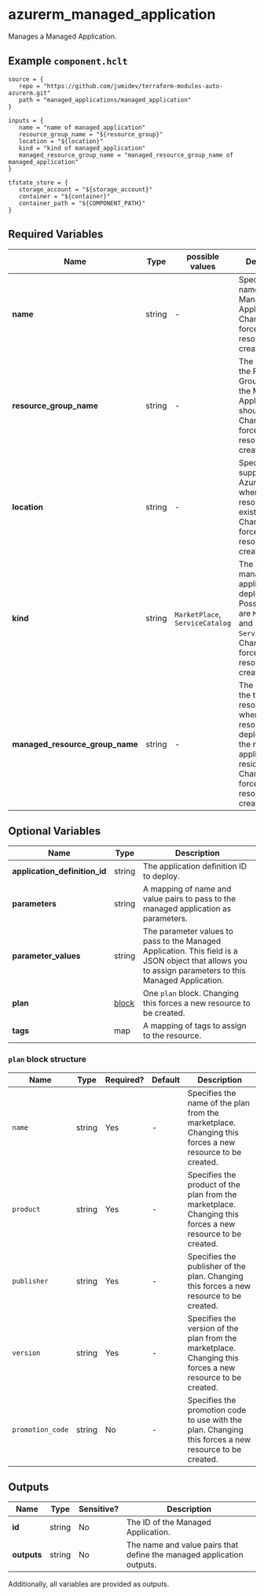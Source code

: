 # azurerm_managed_application

Manages a Managed Application.

## Example `component.hclt`

```hcl
source = {
   repo = "https://github.com/jumidev/terraform-modules-auto-azurerm.git"   
   path = "managed_applications/managed_application"   
}

inputs = {
   name = "name of managed_application"   
   resource_group_name = "${resource_group}"   
   location = "${location}"   
   kind = "kind of managed_application"   
   managed_resource_group_name = "managed_resource_group_name of managed_application"   
}

tfstate_store = {
   storage_account = "${storage_account}"   
   container = "${container}"   
   container_path = "${COMPONENT_PATH}"   
}

```

## Required Variables

| Name | Type |  possible values |  Description |
| ---- | --------- |  ----------- | ----------- |
| **name** | string |  -  |  Specifies the name of the Managed Application. Changing this forces a new resource to be created. | 
| **resource_group_name** | string |  -  |  The name of the Resource Group where the Managed Application should exist. Changing this forces a new resource to be created. | 
| **location** | string |  -  |  Specifies the supported Azure location where the resource exists. Changing this forces a new resource to be created. | 
| **kind** | string |  `MarketPlace`, `ServiceCatalog`  |  The kind of the managed application to deploy. Possible values are `MarketPlace` and `ServiceCatalog`. Changing this forces a new resource to be created. | 
| **managed_resource_group_name** | string |  -  |  The name of the target resource group where all the resources deployed by the managed application will reside. Changing this forces a new resource to be created. | 

## Optional Variables

| Name | Type |  Description |
| ---- | --------- |  ----------- |
| **application_definition_id** | string |  The application definition ID to deploy. | 
| **parameters** | string |  A mapping of name and value pairs to pass to the managed application as parameters. | 
| **parameter_values** | string |  The parameter values to pass to the Managed Application. This field is a JSON object that allows you to assign parameters to this Managed Application. | 
| **plan** | [block](#plan-block-structure) |  One `plan` block. Changing this forces a new resource to be created. | 
| **tags** | map |  A mapping of tags to assign to the resource. | 

### `plan` block structure

| Name | Type | Required? | Default | Description |
| ---- | ---- | --------- | ------- | ----------- |
| `name` | string | Yes | - | Specifies the name of the plan from the marketplace. Changing this forces a new resource to be created. |
| `product` | string | Yes | - | Specifies the product of the plan from the marketplace. Changing this forces a new resource to be created. |
| `publisher` | string | Yes | - | Specifies the publisher of the plan. Changing this forces a new resource to be created. |
| `version` | string | Yes | - | Specifies the version of the plan from the marketplace. Changing this forces a new resource to be created. |
| `promotion_code` | string | No | - | Specifies the promotion code to use with the plan. Changing this forces a new resource to be created. |



## Outputs

| Name | Type | Sensitive? | Description |
| ---- | ---- | --------- | --------- |
| **id** | string | No  | The ID of the Managed Application. | 
| **outputs** | string | No  | The name and value pairs that define the managed application outputs. | 

Additionally, all variables are provided as outputs.
